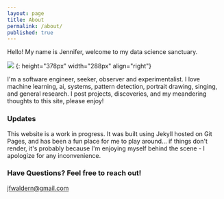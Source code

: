 ```yaml
---
layout: page
title: About
permalink: /about/
published: true
---
```


Hello! My name is Jennifer,  welcome to my  data science  sanctuary. 
&nbsp;&nbsp;&nbsp;&nbsp;
&nbsp;&nbsp;&nbsp;&nbsp;

![]({{site.baseurl}}https://raw.githubusercontent.com/jennyfurrsmackie/jennyfurrsmackie.github.io/master/images/portrait.jpg) {: height="378px" width="288px" align="right"}
&nbsp;&nbsp;&nbsp;&nbsp;
&nbsp;&nbsp;&nbsp;&nbsp;


I'm  a  software engineer,  seeker,  observer  and  experimentalist. 
I love  machine learning, ai, systems,   pattern detection, portrait 
drawing, singing, and general research. I post projects, discoveries, 
and my meandering thoughts to this site, please enjoy!

### Updates

This website is a work in progress. It was built using Jekyll hosted 
on Git Pages, and has been a fun place for me to play around...   if 
things don't render,  it's  probably  because  I'm  enjoying  myself
behind the scene - I apologize for any inconvenience. 

### Have Questions? Feel free to reach out!

[jfwaldern@gmail.com](mailto:jfwaldern@gmail.com)
